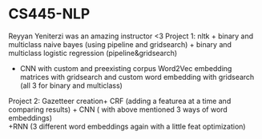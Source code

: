 # CS445-NLP
Reyyan Yeniterzi was an amazing instructor &lt;3
Project 1: nltk + binary and multiclass  naive bayes (using pipeline and gridsearch) + binary and multiclass logistic regression (pipeline&gridsearch)  
+ CNN with custom and preexisting corpus Word2Vec embedding matrices with gridsearch and custom word embedding with gridsearch (all 3 for binary and multiclass)  
   
 Project 2: Gazetteer creation+ CRF (adding a featurea at a time and comparing results) + CNN ( with above mentioned 3 ways of word embeddings)  
 +RNN (3 different word embeddings again with a little feat optimization)
